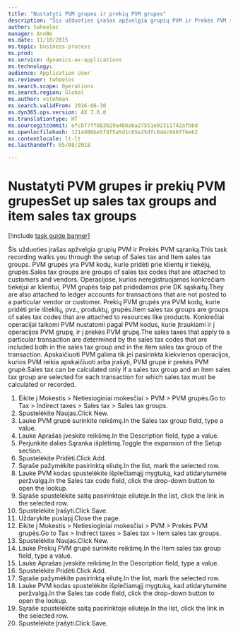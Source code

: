 ```yaml
--- 
title: "Nustatyti PVM grupes ir prekių PVM grupes"
description: "Šis užduoties įrašas apžvelgia grupių PVM ir Prekės PVM sąranką."
author: twheeloc
manager: AnnBe
ms.date: 11/10/2015
ms.topic: business-process
ms.prod: 
ms.service: dynamics-ax-applications
ms.technology: 
audience: Application User
ms.reviewer: twheeloc
ms.search.scope: Operations
ms.search.region: Global
ms.author: vstehman
ms.search.validFrom: 2016-06-30
ms.dyn365.ops.version: AX 7.0.0
ms.translationtype: HT
ms.sourcegitcommit: efcb77ff883b29a4bbaba27551e02311742afbbd
ms.openlocfilehash: 1214d86be5f8f5a5d1c65e25dfc0d4c046ff6e62
ms.contentlocale: lt-lt
ms.lasthandoff: 05/08/2018

---
```

# <a name="set-up-sales-tax-groups-and-item-sales-tax-groups"></a><span data-ttu-id="7a709-103">Nustatyti PVM grupes ir prekių PVM grupes</span><span class="sxs-lookup"><span data-stu-id="7a709-103">Set up sales tax groups and item sales tax groups</span></span>

[!include [task guide banner](../../includes/task-guide-banner.md)]

<span data-ttu-id="7a709-104">Šis užduoties įrašas apžvelgia grupių PVM ir Prekės PVM sąranką.</span><span class="sxs-lookup"><span data-stu-id="7a709-104">This task recording walks you through the setup of Sales tax and Item sales tax groups.</span></span> <span data-ttu-id="7a709-105">PVM grupės yra PVM kodų, kurie pridėti prie klientų ir tiekėjų, grupės.</span><span class="sxs-lookup"><span data-stu-id="7a709-105">Sales tax groups are groups of sales tax codes that are attached to customers and vendors.</span></span> <span data-ttu-id="7a709-106">Operacijose, kurios neregistruojamos konkrečiam tiekėjui ar klientui, PVM grupės taip pat pridedamos prie DK sąskaitų.</span><span class="sxs-lookup"><span data-stu-id="7a709-106">They are also attached to ledger accounts for transactions that are not posted to a particular vendor or customer.</span></span>  <span data-ttu-id="7a709-107">Prekių PVM grupės yra PVM kodų, kurie pridėti prie išteklių, pvz., produktų, grupės.</span><span class="sxs-lookup"><span data-stu-id="7a709-107">Item sales tax groups are groups of sales tax codes that are attached to resources like products.</span></span>  <span data-ttu-id="7a709-108">Konkrečiai operacijai taikomi PVM nustatomi pagal PVM kodus, kurie įtraukiami ir į operacijos PVM grupę, ir į prekės PVM grupę.</span><span class="sxs-lookup"><span data-stu-id="7a709-108">The sales taxes that apply to a particular transaction are determined by the sales tax codes that are included both in the sales tax group and in the item sales tax group of the transaction.</span></span>  <span data-ttu-id="7a709-109">Apskaičiuoti PVM galima tik jei pasirinkta kiekvienos operacijos, kurios PVM reikia apskaičiuoti arba įrašyti, PVM grupė ir prekės PVM grupė.</span><span class="sxs-lookup"><span data-stu-id="7a709-109">Sales tax can be calculated only if a sales tax group and an item sales tax group are selected for each transaction for which sales tax must be calculated or recorded.</span></span>  

1. <span data-ttu-id="7a709-110">Eikite į Mokestis > Netiesioginiai mokesčiai > PVM > PVM grupės.</span><span class="sxs-lookup"><span data-stu-id="7a709-110">Go to Tax > Indirect taxes > Sales tax > Sales tax groups.</span></span>
2. <span data-ttu-id="7a709-111">Spustelėkite Naujas.</span><span class="sxs-lookup"><span data-stu-id="7a709-111">Click New.</span></span>
3. <span data-ttu-id="7a709-112">Lauke PVM grupė surinkite reikšmę.</span><span class="sxs-lookup"><span data-stu-id="7a709-112">In the Sales tax group field, type a value.</span></span>
4. <span data-ttu-id="7a709-113">Lauke Aprašas įveskite reikšmę.</span><span class="sxs-lookup"><span data-stu-id="7a709-113">In the Description field, type a value.</span></span>
5. <span data-ttu-id="7a709-114">Perjunkite dalies Sąranka išplėtimą.</span><span class="sxs-lookup"><span data-stu-id="7a709-114">Toggle the expansion of the Setup section.</span></span>
6. <span data-ttu-id="7a709-115">Spustelėkite Pridėti.</span><span class="sxs-lookup"><span data-stu-id="7a709-115">Click Add.</span></span>
7. <span data-ttu-id="7a709-116">Sąraše pažymėkite pasirinktą eilutę.</span><span class="sxs-lookup"><span data-stu-id="7a709-116">In the list, mark the selected row.</span></span>
8. <span data-ttu-id="7a709-117">Lauke PVM kodas spustelėkite išplečiamąjį mygtuką, kad atidarytumėte peržvalgą.</span><span class="sxs-lookup"><span data-stu-id="7a709-117">In the Sales tax code field, click the drop-down button to open the lookup.</span></span>
9. <span data-ttu-id="7a709-118">Sąraše spustelėkite saitą pasirinktoje eilutėje.</span><span class="sxs-lookup"><span data-stu-id="7a709-118">In the list, click the link in the selected row.</span></span>
10. <span data-ttu-id="7a709-119">Spustelėkite Įrašyti.</span><span class="sxs-lookup"><span data-stu-id="7a709-119">Click Save.</span></span>
11. <span data-ttu-id="7a709-120">Uždarykite puslapį.</span><span class="sxs-lookup"><span data-stu-id="7a709-120">Close the page.</span></span>
12. <span data-ttu-id="7a709-121">Eikite į Mokestis > Netiesioginiai mokesčiai > PVM > Prekės PVM grupės.</span><span class="sxs-lookup"><span data-stu-id="7a709-121">Go to Tax > Indirect taxes > Sales tax > Item sales tax groups.</span></span>
13. <span data-ttu-id="7a709-122">Spustelėkite Naujas.</span><span class="sxs-lookup"><span data-stu-id="7a709-122">Click New.</span></span>
14. <span data-ttu-id="7a709-123">Lauke Prekių PVM grupė surinkite reikšmę.</span><span class="sxs-lookup"><span data-stu-id="7a709-123">In the Item sales tax group field, type a value.</span></span>
15. <span data-ttu-id="7a709-124">Lauke Aprašas įveskite reikšmę.</span><span class="sxs-lookup"><span data-stu-id="7a709-124">In the Description field, type a value.</span></span>
16. <span data-ttu-id="7a709-125">Spustelėkite Pridėti.</span><span class="sxs-lookup"><span data-stu-id="7a709-125">Click Add.</span></span>
17. <span data-ttu-id="7a709-126">Sąraše pažymėkite pasirinktą eilutę.</span><span class="sxs-lookup"><span data-stu-id="7a709-126">In the list, mark the selected row.</span></span>
18. <span data-ttu-id="7a709-127">Lauke PVM kodas spustelėkite išplečiamąjį mygtuką, kad atidarytumėte peržvalgą.</span><span class="sxs-lookup"><span data-stu-id="7a709-127">In the Sales tax code field, click the drop-down button to open the lookup.</span></span>
19. <span data-ttu-id="7a709-128">Sąraše spustelėkite saitą pasirinktoje eilutėje.</span><span class="sxs-lookup"><span data-stu-id="7a709-128">In the list, click the link in the selected row.</span></span>
20. <span data-ttu-id="7a709-129">Spustelėkite Įrašyti.</span><span class="sxs-lookup"><span data-stu-id="7a709-129">Click Save.</span></span>


